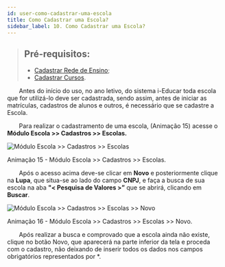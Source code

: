 ```yaml
---
id: user-como-cadastrar-uma-escola
title: Como Cadastrar uma Escola?
sidebar_label: 10. Como Cadastrar uma Escola?
---
```


>## Pré-requisitos: 
>* [Cadastrar Rede de Ensino](user-como_cadastrar_tipos_de_escola#tipos-de-rede-de-ensino);
>* [Cadastrar Cursos](user-como_cadastrar_um_curso).

<div class="textoJustificado">

&nbsp;&nbsp;&nbsp;&nbsp;&nbsp;&nbsp;&nbsp;Antes do início do uso, no ano letivo, do sistema i-Educar toda escola que for utilizá-lo deve ser cadastrada, sendo assim, antes de iniciar as matrículas, cadastros de alunos e outros, é necessário que se cadastre a Escola.

&nbsp;&nbsp;&nbsp;&nbsp;&nbsp;&nbsp;&nbsp;Para realizar o cadastramento de uma escola, (Animação 15) acesse o **Módulo Escola >> Cadastros >> Escolas.**

</div>

![Módulo Escola >> Cadastros >> Escolas](../img/user-docs/cadastros_escola.gif)

<div class="divNotaCentralizadaGif"> 

<p class="centerText">Animação 15 - Módulo Escola >> Cadastros >> Escolas.</p>

</div>

<div class="textoJustificado">

&nbsp;&nbsp;&nbsp;&nbsp;&nbsp;&nbsp;&nbsp;Após o acesso acima deve-se clicar em **Novo** e posteriormente clique na **Lupa**, que situa-se ao lado do campo **CNPJ**, e faça a busca de sua escola na aba **"< Pesquisa de Valores >”** que se abrirá, clicando em **Buscar**.

</div>

![Módulo Escola >> Cadastros >> Escolas >> Novo](../img/user-docs/cadastro_escola_part_2.gif)

<div class="divNotaCentralizadaGif"> 

<p class="centerText">Animação 16 - Módulo Escola >> Cadastros >> Escolas >> Novo.</p>

</div>

<div class="textoJustificado">

&nbsp;&nbsp;&nbsp;&nbsp;&nbsp;&nbsp;&nbsp;Após realizar a busca e comprovado que a escola ainda não existe, clique no botão Novo, que aparecerá na parte inferior da tela e proceda com o cadastro, não deixando de inserir todos os dados nos campos obrigatórios representados por <span class="corVermelha">*</span>.

</div>